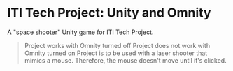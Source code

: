 # ITI Tech Project: Unity and Omnity
A "space shooter" Unity game for ITI Tech Project.

> Project works with Omnity turned off
> Project does not work with Omnity turned on
  > Project is to be used with a laser shooter that mimics a mouse. Therefore, the mouse doesn't move until it's clicked.
